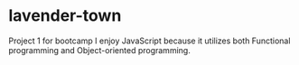 # lavender-town
Project 1 for bootcamp
 I enjoy JavaScript because it utilizes both Functional programming and Object-oriented programming.
